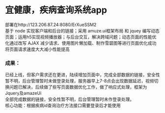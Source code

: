 宜健康，疾病查询系统app  
=================
部署在http://123.206.87.24:8080/ErXueSSM2  
基于 node 实现客户端和后台的链接；采用 amuze.ui框架布局 和 jquey 编写动态页面；运用h5实现视频播放器；与后台交互，解决跨域问题；动态页面的性能优化通过改写  AJAX  减少请求、使用图片懒加载、制作雪碧图等进行页面优化成功将页面请求速度大大减小性能提高  
### 成果：
已经上线，但客户需求还在更进，陆续增加页面中，完成全部数据的链接，安全性暂不明，后台管理暂时未做登录处理，服务器早上7-8点会出现数据延迟，视频切换问题已解决，后续做了些写页面数据优化工作，做了响应式处理，框架为Jquery及amazeUi    
全部完成数据的链接，安全性暂不明，后台管理暂时未作登录处理。    
 核心功能：根据疾病id查询治疗方法接口需要登录后才能使用


